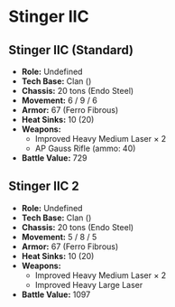 # Stinger IIC
## Stinger IIC (Standard)
- **Role:** Undefined
- **Tech Base:** Clan ()
- **Chassis:** 20 tons (Endo Steel)
- **Movement:** 6 / 9 / 6
- **Armor:** 67 (Ferro Fibrous)
- **Heat Sinks:** 10 (20)
- **Weapons:**
  - Improved Heavy Medium Laser × 2
  - AP Gauss Rifle (ammo: 40)
- **Battle Value:** 729

## Stinger IIC 2
- **Role:** Undefined
- **Tech Base:** Clan ()
- **Chassis:** 20 tons (Endo Steel)
- **Movement:** 5 / 8 / 5
- **Armor:** 67 (Ferro Fibrous)
- **Heat Sinks:** 10 (20)
- **Weapons:**
  - Improved Heavy Medium Laser × 2
  - Improved Heavy Large Laser
- **Battle Value:** 1097

